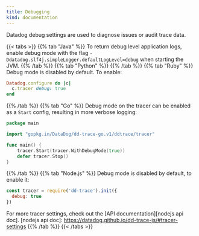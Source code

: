 ```yaml
---
title: Debugging
kind: documentation
---
```


Datadog debug settings are used to diagnose issues or audit trace data.

{{< tabs >}}
{{% tab "Java" %}}
To return debug level application logs, enable debug mode with the flag `-Ddatadog.slf4j.simpleLogger.defaultLogLevel=debug` when starting the JVM.
{{% /tab %}}
{{% tab "Python" %}}
{{% /tab %}}
{{% tab "Ruby" %}}
Debug mode is disabled by default. To enable:

```ruby
Datadog.configure do |c|
  c.tracer debug: true
end
```

{{% /tab %}}
{{% tab "Go" %}}
Debug mode on the tracer can be enabled as a `Start` config, resulting in more verbose logging:

```go
package main

import "gopkg.in/DataDog/dd-trace-go.v1/ddtrace/tracer"

func main() {
    tracer.Start(tracer.WithDebugMode(true))
    defer tracer.Stop()
}
```

{{% /tab %}}
{{% tab "Node.js" %}}
Debug mode is disabled by default, to enable it:

```javascript
const tracer = require('dd-trace').init({
  debug: true
})
```

For more tracer settings, check out the [API documentation][nodejs api doc].
[nodejs api doc]: https://datadog.github.io/dd-trace-js/#tracer-settings
{{% /tab %}}
{{< /tabs >}}
